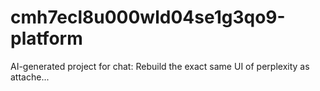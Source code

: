 # cmh7ecl8u000wld04se1g3qo9-platform
AI-generated project for chat: Rebuild the exact same UI of perplexity as attache...
